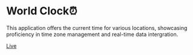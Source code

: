 <h1>World Clock⏰</h1>
This application offers the current time for various locations, showcasing proficiency in time zone management and real-time data intergration.


[Live](https://worldwide-clock-project.netlify.app/)
